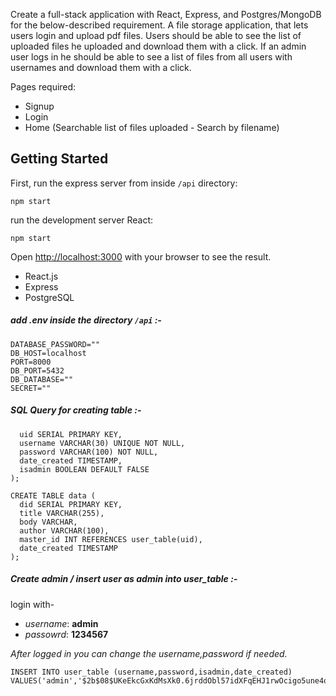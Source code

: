 Create a full-stack application with React, Express, and Postgres/MongoDB for the below-described requirement.
A file storage application, that lets users login and upload pdf files. Users should be able to see the list of uploaded files he uploaded and download them with a click. If an admin user logs in he should be able to see a list of files from all users with usernames and download them with a click.

Pages required:
* Signup
* Login
* Home (Searchable list of files uploaded - Search by filename)

## Getting Started

First, run the express server from inside `/api` directory:

```
npm start
```

run the development server React:

```
npm start
```
Open [http://localhost:3000](http://localhost:3000) with your browser to see the result.

* React.js
* Express
* PostgreSQL

##### add .env inside the directory `/api` :-

```DB_USER=""
DATABASE_PASSWORD=""
DB_HOST=localhost
PORT=8000
DB_PORT=5432
DB_DATABASE=""
SECRET=""
```
##### SQL Query  for creating table :-

```CREATE TABLE user_table (
  uid SERIAL PRIMARY KEY,
  username VARCHAR(30) UNIQUE NOT NULL,
  password VARCHAR(100) NOT NULL,
  date_created TIMESTAMP,
  isadmin BOOLEAN DEFAULT FALSE
);

CREATE TABLE data (
  did SERIAL PRIMARY KEY,
  title VARCHAR(255),
  body VARCHAR,
  author VARCHAR(100),
  master_id INT REFERENCES user_table(uid),
  date_created TIMESTAMP
);

```

##### Create admin / insert  user as admin into user_table :-
login with-
 * *username*: **admin**
 * *passowrd*: **1234567**
 
 *After logged in you can change the username,password if needed.*

```
INSERT INTO user_table (username,password,isadmin,date_created)
VALUES('admin','$2b$08$UKeEkcGxKdMsXk0.6jrddObl57idXFqEHJ1rwOcigo5une4o1ALm2','true',NOW());
```






